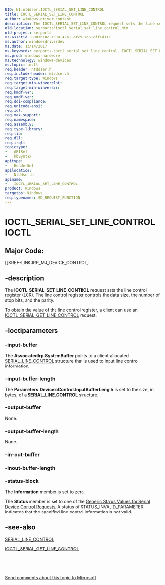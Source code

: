```yaml
---
UID: NI:ntddser.IOCTL_SERIAL_SET_LINE_CONTROL
title: IOCTL_SERIAL_SET_LINE_CONTROL
author: windows-driver-content
description: The IOCTL_SERIAL_SET_LINE_CONTROL request sets the line control register (LCR). The line control register controls the data size, the number of stop bits, and the parity.
old-location: serports\ioctl_serial_set_line_control.htm
old-project: serports
ms.assetid: 0883b10c-1900-42b1-afc9-1e61effed111
ms.author: windowsdriverdev
ms.date: 12/14/2017
ms.keywords: serports.ioctl_serial_set_line_control, IOCTL_SERIAL_SET_LINE_CONTROL control code [Serial Ports], IOCTL_SERIAL_SET_LINE_CONTROL, ntddser/IOCTL_SERIAL_SET_LINE_CONTROL, serref_70796be3-dbb8-4918-899d-d3750813aad3.xml
ms.prod: windows-hardware
ms.technology: windows-devices
ms.topic: ioctl
req.header: ntddser.h
req.include-header: Ntddser.h
req.target-type: Windows
req.target-min-winverclnt: 
req.target-min-winversvr: 
req.kmdf-ver: 
req.umdf-ver: 
req.ddi-compliance: 
req.unicode-ansi: 
req.idl: 
req.max-support: 
req.namespace: 
req.assembly: 
req.type-library: 
req.lib: 
req.dll: 
req.irql: 
topictype:
-	APIRef
-	kbSyntax
apitype:
-	HeaderDef
apilocation:
-	Ntddser.h
apiname:
-	IOCTL_SERIAL_SET_LINE_CONTROL
product: Windows
targetos: Windows
req.typenames: SD_REQUEST_FUNCTION
---
```


# IOCTL_SERIAL_SET_LINE_CONTROL IOCTL


##  Major Code: 


[[XREF-LINK:IRP_MJ_DEVICE_CONTROL]

## -description


The <b>IOCTL_SERIAL_SET_LINE_CONTROL</b> request sets the line control register (LCR). The line control register controls the data size, the number of stop bits, and the parity.

To obtain the value of the line control register, a client can use an <a href="..\ntddser\ni-ntddser-ioctl_serial_get_line_control.md">IOCTL_SERIAL_GET_LINE_CONTROL</a> request.


## -ioctlparameters




### -input-buffer

The <b>AssociatedIrp.SystemBuffer</b> points to a client-allocated <a href="..\ntddser\ns-ntddser-_serial_line_control.md">SERIAL_LINE_CONTROL</a> structure that is used to input line control information.


### -input-buffer-length

The <b>Parameters.DeviceIoControl.InputBufferLength</b> is set to the size, in bytes, of a <b>SERIAL_LINE_CONTROL</b> structure.


### -output-buffer

None.


### -output-buffer-length

None.


### -in-out-buffer


<text></text>



### -inout-buffer-length


<text></text>



### -status-block

The <b>Information</b> member is set to zero.

The <b>Status</b> member is set to one of the <a href="https://docs.microsoft.com/en-us/windows-hardware/drivers/serports/serial-device-control-requests2">Generic Status Values for Serial Device Control Requests</a>. A status of STATUS_INVALID_PARAMETER indicates that the specified line control information is not valid.


## -see-also

<a href="..\ntddser\ns-ntddser-_serial_line_control.md">SERIAL_LINE_CONTROL</a>

<a href="..\ntddser\ni-ntddser-ioctl_serial_get_line_control.md">IOCTL_SERIAL_GET_LINE_CONTROL</a>

 

 

<a href="mailto:wsddocfb@microsoft.com?subject=Documentation%20feedback [serports\serports]:%20IOCTL_SERIAL_SET_LINE_CONTROL control code%20 RELEASE:%20(12/14/2017)&amp;body=%0A%0APRIVACY STATEMENT%0A%0AWe use your feedback to improve the documentation. We don't use your email address for any other purpose, and we'll remove your email address from our system after the issue that you're reporting is fixed. While we're working to fix this issue, we might send you an email message to ask for more info. Later, we might also send you an email message to let you know that we've addressed your feedback.%0A%0AFor more info about Microsoft's privacy policy, see http://privacy.microsoft.com/en-us/default.aspx." title="Send comments about this topic to Microsoft">Send comments about this topic to Microsoft</a>

